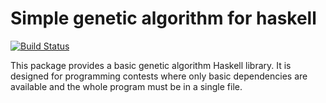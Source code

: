 # Simple genetic algorithm for haskell

[![Build Status](https://secure.travis-ci.org/dlgd/GA.svg)](http://travis-ci.org/dlgd/GA)

This package provides a basic genetic algorithm Haskell library. It is designed for programming contests where only basic dependencies are available and the whole program must be in a single file.
